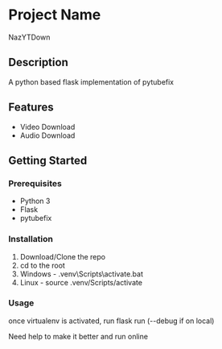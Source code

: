 # Project Name
NazYTDown

## Description
A python based flask implementation of pytubefix

## Features
- Video Download
- Audio Download

## Getting Started

### Prerequisites
- Python 3
- Flask
- pytubefix

### Installation
1. Download/Clone the repo
2. cd to the root
3. Windows - .venv\Scripts\activate.bat
4. Linux - source .venv/Scripts/activate

### Usage
once virtualenv is activated, run
flask run (--debug if on local)

Need help to make it better and run online
